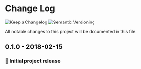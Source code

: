 # Change Log

[![Keep a Changelog][img-changelog]][url-changelog]
[![Semantic Versioning][img-semver]][url-semver]

All notable changes to this project will be documented in this file.

## 0.1.0 - 2018-02-15

### 🎉 Initial project release

[img-changelog]: https://img.shields.io/badge/keep-a%20changelog-ef5e39.svg?style=flat-square

[img-semver]: https://img.shields.io/badge/semantic-versioning-333333.svg?style=flat-square

[url-changelog]: https://keepachangelog.com

[url-semver]: https://semver.org
